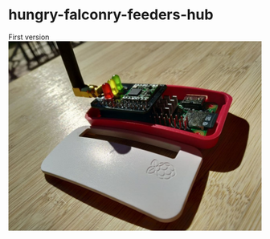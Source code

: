 # hungry-falconry-feeders-hub
First version
![device](https://github.com/davidelavarga/hungry-falconry-feeders-hub/blob/main/device.jpg?raw=true)
